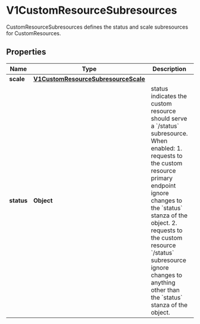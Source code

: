

# V1CustomResourceSubresources

CustomResourceSubresources defines the status and scale subresources for CustomResources.

## Properties

| Name | Type | Description | Notes |
|------------ | ------------- | ------------- | -------------|
|**scale** | [**V1CustomResourceSubresourceScale**](V1CustomResourceSubresourceScale.md) |  |  [optional] |
|**status** | **Object** | status indicates the custom resource should serve a &#x60;/status&#x60; subresource. When enabled: 1. requests to the custom resource primary endpoint ignore changes to the &#x60;status&#x60; stanza of the object. 2. requests to the custom resource &#x60;/status&#x60; subresource ignore changes to anything other than the &#x60;status&#x60; stanza of the object. |  [optional] |



